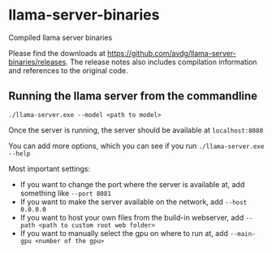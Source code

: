 # llama-server-binaries
Compiled llama server binaries

Please find the downloads at https://github.com/avdg/llama-server-binaries/releases.
The release notes also includes compilation information and references to the original code.

## Running the llama server from the commandline

```
./llama-server.exe --model <path to model>
```

Once the server is running, the server should be available at `localhost:8080`

You can add more options, which you can see if you run `./llama-server.exe --help`

Most important settings:
- If you want to change the port where the server is available at, add something like `--port 8081`
- If you want to make the server available on the network, add `--host 0.0.0.0`
- If you want to host your own files from the build-in webserver, add `--path <path to custom root web folder>`
- If you want to manually select the gpu on where to run at, add `--main-gpu <number of the gpu>`
